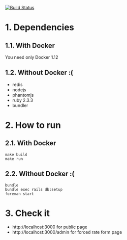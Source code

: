 [![Build Status](https://travis-ci.org/XaMuT/exchange_rates_monitor.svg?branch=master)](https://travis-ci.org/XaMuT/exchange_rates_monitor)

# 1. Dependencies
## 1.1. With Docker
You need only Docker 1.12

## 1.2. Without Docker :(
* redis
* nodejs
* phantomjs
* ruby 2.3.3
* bundler

# 2. How to run
## 2.1. With Docker
```
make build
make run
```
## 2.2. Without Docker :(
```
bundle
bundle exec rails db:setup
foreman start
```

# 3. Check it
* http://localhost:3000 for public page
* http://localhost:3000/admin for forced rate form page
